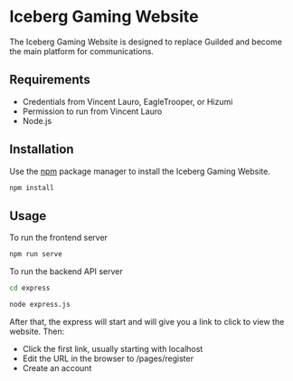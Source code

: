 # Iceberg Gaming Website

The Iceberg Gaming Website is designed to replace Guilded and become the main platform for communications.

## Requirements
- Credentials from Vincent Lauro, EagleTrooper, or Hizumi
- Permission to run from Vincent Lauro
- Node.js

## Installation
Use the [npm](https://www.npmjs.com/) package manager to install the Iceberg Gaming Website.
```bash
npm install
```

## Usage
To run the frontend server
```bash
npm run serve
```
To run the backend API server
```bash
cd express
```
```bash
node express.js
```
After that, the express will start and will give you a link to click to view the website. Then:
- Click the first link, usually starting with localhost
- Edit the URL in the browser to /pages/register
- Create an account


